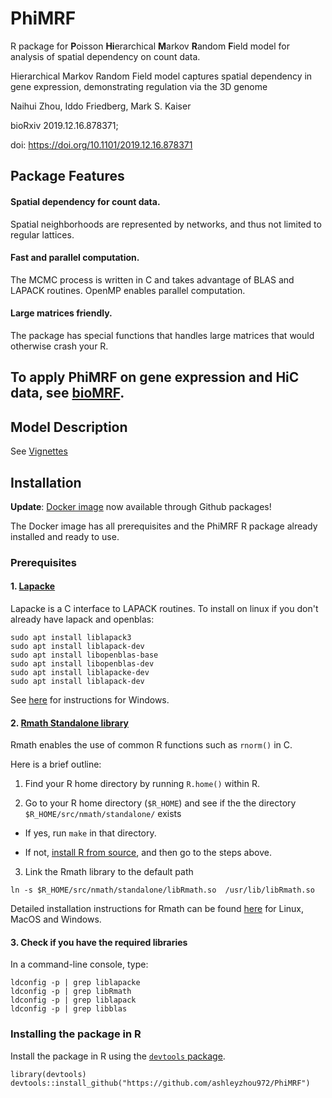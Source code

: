 # PhiMRF
R package for **P**oisson **Hi**erarchical **M**arkov **R**andom **F**ield model for analysis of spatial dependency on count data.

Hierarchical Markov Random Field model captures spatial dependency in gene expression, demonstrating regulation via the 3D genome

Naihui Zhou, Iddo Friedberg, Mark S. Kaiser

bioRxiv 2019.12.16.878371; 

doi: https://doi.org/10.1101/2019.12.16.878371

## Package Features

#### **Spatial dependency for count data**. 

Spatial neighborhoods are represented by networks, and thus not limited to regular lattices.

#### **Fast and parallel computation**. 

The MCMC process is written in C and takes advantage of BLAS and LAPACK routines. OpenMP enables parallel computation.

#### **Large matrices friendly**. 

The package has special functions that handles large matrices that would otherwise crash your R. 

## To apply PhiMRF on gene expression and HiC data, see [bioMRF](https://github.com/ashleyzhou972/bioMRF).


## Model Description
See [Vignettes](http://htmlpreview.github.io/?https://github.com/ashleyzhou972/PhiMRF/blob/master/vignettes/Introduction-PhiMRF.html)

## Installation

**Update**: [Docker image](https://github.com/ashleyzhou972/PhiMRF/packages/104838) now available through Github packages!

The Docker image has all prerequisites and the PhiMRF R package already installed and ready to use.

### Prerequisites
#### 1. [Lapacke](https://www.netlib.org/lapack/lapacke.html)

Lapacke is a C interface to LAPACK routines.
To install on linux if you don't already have lapack and openblas:
```
sudo apt install liblapack3 
sudo apt install liblapack-dev 
sudo apt install libopenblas-base 
sudo apt install libopenblas-dev 
sudo apt install liblapacke-dev 
sudo apt install liblapack-dev
``` 
See [here](https://icl.cs.utk.edu/lapack-for-windows/lapack/#lapacke) for instructions for Windows.

#### 2. [Rmath Standalone library](https://cran.r-project.org/doc/manuals/R-exts.html#Standalone-Mathlib)

Rmath enables the use of common R functions such as `rnorm()` in C.

Here is a brief outline:

   1. Find your R home directory by running `R.home()` within R.

   2. Go to your R home directory (`$R_HOME`) and see if the the directory `$R_HOME/src/nmath/standalone/` exists 

   * If yes, run `make` in that directory.

   * If not, [install R from source](https://cran.r-project.org/doc/manuals/r-release/R-admin.html#Top), and then go to the steps above.

   3. Link the Rmath library to the default path
```
ln -s $R_HOME/src/nmath/standalone/libRmath.so  /usr/lib/libRmath.so
```
    
Detailed installation instructions for Rmath can be found [here](https://colinfay.me/r-installation-administration/the-standalone-rmath-library.html) for Linux, MacOS and Windows.



#### 3. Check if you have the required libraries
In a command-line console, type:
```
ldconfig -p | grep liblapacke
ldconfig -p | grep libRmath
ldconfig -p | grep liblapack
ldconfig -p | grep libblas
```

### Installing the package in R

Install the package in R using the [`devtools` package](https://cran.r-project.org/web/packages/devtools/index.html).

```
library(devtools)
devtools::install_github("https://github.com/ashleyzhou972/PhiMRF")
```



